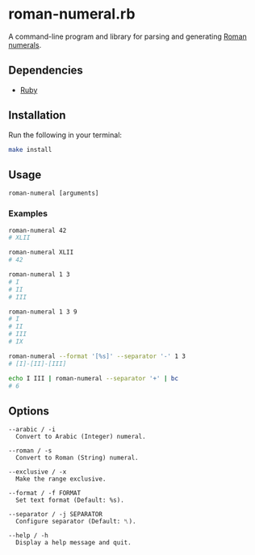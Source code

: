 # roman-numeral.rb

A command-line program and library for parsing and generating [Roman numerals].

[Roman numerals]: https://en.wikipedia.org/wiki/Roman_numerals

## Dependencies

- [Ruby]

[Ruby]: https://ruby-lang.org

## Installation

Run the following in your terminal:

``` sh
make install
```

## Usage

```
roman-numeral [arguments]
```

### Examples

``` sh
roman-numeral 42
# XLII
```

``` sh
roman-numeral XLII
# 42
```

``` sh
roman-numeral 1 3
# I
# II
# III
```

``` sh
roman-numeral 1 3 9
# I
# II
# III
# IX
```

``` sh
roman-numeral --format '[%s]' --separator '-' 1 3
# [I]-[II]-[III]
```

``` sh
echo I III | roman-numeral --separator '+' | bc
# 6
```

## Options

```
--arabic / -i
  Convert to Arabic (Integer) numeral.

--roman / -s
  Convert to Roman (String) numeral.

--exclusive / -x
  Make the range exclusive.

--format / -f FORMAT
  Set text format (Default: %s).

--separator / -j SEPARATOR
  Configure separator (Default: ␤).

--help / -h
  Display a help message and quit.
```
